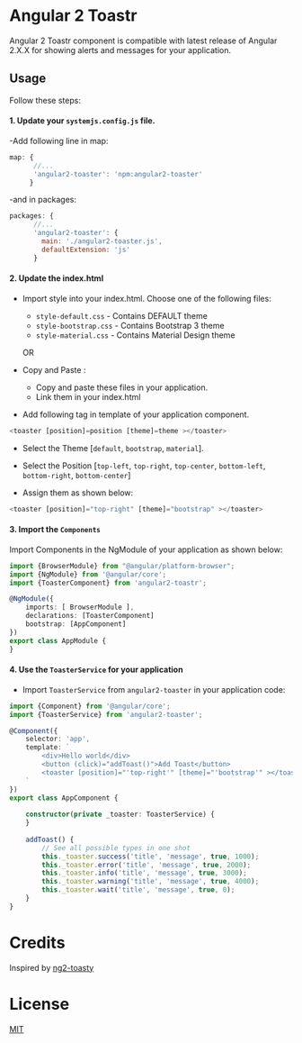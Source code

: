 # Angular 2 Toastr
Angular 2 Toastr component is compatible with latest release of Angular 2.X.X for showing alerts and messages for your application.

## Usage
Follow these steps:

#### 1. Update your `systemjs.config.js` file.
-Add following line in map:

```js
map: {
      //...
      'angular2-toaster': 'npm:angular2-toaster'
     }
```
-and in packages:

```js
packages: {
      //...
      'angular2-toaster': {
        main: './angular2-toaster.js',
        defaultExtension: 'js'
      }
```

#### 2. Update the index.html

- Import style into your index.html. Choose one of the following files:
  - `style-default.css` - Contains DEFAULT theme
  - `style-bootstrap.css` - Contains Bootstrap 3 theme
  - `style-material.css` - Contains Material Design theme
  
  OR
- Copy and Paste :
  - Copy and paste these files in your application.
  - Link them in your index.html

- Add following tag in template of your application component. 

```ts
<toaster [position]=position [theme]=theme ></toaster>
```

- Select the Theme [`default`, `bootstrap`, `material`].

- Select the Position [`top-left`, `top-right`, `top-center`, `bottom-left`, `bottom-right`, `bottom-center`]

- Assign them as shown below:

```ts
<toaster [position]="top-right" [theme]="bootstrap" ></toaster>
```


#### 3. Import the `Components`
Import Components in the NgModule of your application as shown below:

```ts
import {BrowserModule} from "@angular/platform-browser";
import {NgModule} from '@angular/core';
import {ToasterComponent} from 'angular2-toastr';

@NgModule({
    imports: [ BrowserModule ],
    declarations: [ToasterComponent]
    bootstrap: [AppComponent]
})
export class AppModule {
}
```

#### 4. Use the `ToasterService` for your application
- Import `ToasterService` from `angular2-toaster` in your application code:

```ts
import {Component} from '@angular/core';
import {ToasterService} from 'angular2-toaster';

@Component({
    selector: 'app',
    template: `
        <div>Hello world</div>
        <button (click)="addToast()">Add Toast</button>
        <toaster [position]="'top-right'" [theme]="'bootstrap'" ></toaster>
    `
})
export class AppComponent {
    
    constructor(private _toaster: ToasterService) { 
    }
    
    addToast() {
        // See all possible types in one shot
        this._toaster.success('title', 'message', true, 1000);
        this._toaster.error('title', 'message', true, 2000);
        this._toaster.info('title', 'message', true, 3000);
        this._toaster.warning('title', 'message', true, 4000);
        this._toaster.wait('title', 'message', true, 0);
    }
}
```

# Credits 
Inspired by [ng2-toasty](https://github.com/akserg/ng2-toasty/)

# License
 [MIT](/LICENSE)
